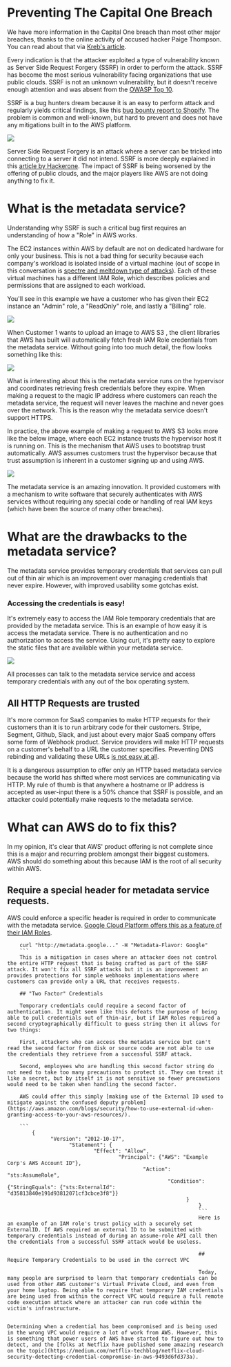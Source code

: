 # Preventing The Capital One Breach

We have more information in the Capital One breach than most other major breaches, thanks to the online activity of accused hacker Paige Thompson. You can read about that via [Kreb's article](https://krebsonsecurity.com/tag/paige-a-thompson/).

Every indication is that the attacker exploited a type of vulnerability known as Server Side Request Forgery (SSRF) in order to perform the attack. SSRF has become the most serious vulnerability facing organizations that use public clouds. SSRF is not an unknown vulnerability, but it doesn't receive enough attention and was absent from the [OWASP Top 10](https://www.owasp.org/images/7/72/OWASP_Top_10-2017_%28en%29.pdf.pdf). 

SSRF is a bug hunters dream because it is an easy to perform attack and regularly yields critical findings, like this [bug bounty report to Shopify](https://hackerone.com/reports/341876). The problem is common and well-known, but hard to prevent and does not have any mitigations built in to the AWS platform.

<img src="https://i.imgur.com/cJA40KM.jpg"/>

Server Side Request Forgery is an attack where a server can be tricked into connecting to a server it did not intend. SSRF is more deeply explained in this [article by Hackerone](https://www.hackerone.com/blog-How-To-Server-Side-Request-Forgery-SSRF). The impact of SSRF is being worsened by the offering of public clouds, and the major players like AWS are not doing anything to fix it.

# What is the metadata service?

Understanding why SSRF is such a critical bug first requires an understanding of how a "Role" in AWS works.

The EC2 instances within AWS by default are not on dedicated hardware for only your business. This is not a bad thing for security because each company's workload is isolated inside of a virtual machine (out of scope in this conversation is [spectre and meltdown type of attacks](https://meltdownattack.com/)). Each of these virtual machines has a different IAM Role, which describes policies and permissions that are assigned to each workload.

You'll see in this example we have a customer who has given their EC2 instance an "Admin" role, a "ReadOnly" role, and lastly a "Billing" role.

<img src="https://i.imgur.com/FEPUqdV.jpg"/>

When Customer 1 wants to upload an image to AWS S3 , the client libraries that AWS has built will automatically fetch fresh IAM Role credentials from the metadata service. Without going into too much detail, the flow looks something like this:

<img src="https://i.imgur.com/4rkcFxD.jpg"/>

What is interesting about this is the metadata service runs on the hypervisor and coordinates retrieving fresh credentials before they expire. When making a request to the magic IP address where customers can reach the metadata service, the request will never leaves the machine and never goes over the network. This is the reason why the metadata service doesn't support HTTPS.

In practice, the above example of making a request to AWS S3 looks more like the below image, where each EC2 instance trusts the hypervisor host it is running on. This is the mechanism that AWS uses to bootstrap trust automatically. AWS assumes customers trust the hypervisor because that trust assumption is inherent in a customer signing up and using AWS.

<img src="https://i.imgur.com/UsCLRL2.jpg"/>

The metadata service is an amazing innovation. It provided customers with a mechanism to write software that securely authenticates with AWS services without requiring any special code or handling of real IAM keys (which have been the source of many other breaches).

# What are the drawbacks to the metadata service?

The metadata service provides temporary credentials that services can pull out of thin air which is an improvement over managing credentials that never expire. However, with improved usability some gotchas exist.

### Accessing the credentials is easy!

It's extremely easy to access the IAM Role temporary credentials that are provided by the metadata service. This is an example of how easy it is access the metadata service. There is no authentication and no authorization to access the service. Using curl, it's pretty easy to explore the static files that are available within your metadata service.

<img src="https://i.imgur.com/b0pe7Ki.jpg"/>

All processes can talk to the metadata service service and access temporary credentials with any out of the box operating system.

## All HTTP Requests are trusted

It's more common for SaaS companies to make HTTP requests for their customers than it is to run arbitrary code for their customers. Stripe, Segment, Github, Slack, and just about every major SaaS company offers some form of Webhook product. Service providers will make HTTP requests on a customer's behalf to a URL the customer specifies. Preventing DNS rebinding and validating these URLs [is not easy at all](https://youtu.be/fK_68n92t3g).

It is a dangerous assumption to offer only an HTTP based metadata service because the world has shifted where most services are communicating via HTTP. My rule of thumb is that anywhere a hostname or IP address is accepted as user-input there is a 50% chance that SSRF is possible, and an attacker could potentially make requests to the metadata service.

# What can AWS do to fix this?

In my opinion, it's clear that AWS' product offering is not complete since this is a major and recurring problem amongst their biggest customers. AWS should do something about this because IAM is the root of all security within AWS.

## Require a special header for metadata service requests.

AWS could enforce a specific header is required in order to communicate with the metadata service. [Google Cloud Platform offers this as a feature of their IAM Roles](https://cloud.google.com/compute/docs/storing-retrieving-metadata#querying).
```
    curl "http://metadata.google..." -H "Metadata-Flavor: Google"
    ```
    This is a mitigation in cases where an attacker does not control the entire HTTP request that is being crafted as part of the SSRF attack. It won't fix all SSRF attacks but it is an improvement an provides protections for simple webhooks implementations where customers can provide only a URL that receives requests. 

    ## "Two Factor" Credentials

    Temporary credentials could require a second factor of authentication. It might seem like this defeats the purpose of being able to pull credentials out of thin-air, but if IAM Roles required a second cryptographically difficult to guess string then it allows for two things:

    First, attackers who can access the metadata service but can't read the second factor from disk or source code are not able to use the credentials they retrieve from a successful SSRF attack.

    Second, employees who are handling this second factor string do not need to take too many precautions to protect it. They can treat it like a secret, but by itself it is not sensitive so fewer precautions would need to be taken when handling the second factor. 

    AWS could offer this simply [making use of the External ID used to mitigate against the confused deputy problem](https://aws.amazon.com/blogs/security/how-to-use-external-id-when-granting-access-to-your-aws-resources/).

    ```
        {
              "Version": "2012-10-17",
                    "Statement": {
                            "Effect": "Allow",
                                    "Principal": {"AWS": "Example Corp's AWS Account ID"},
                                            "Action": "sts:AssumeRole",
                                                    "Condition": {"StringEquals": {"sts:ExternalId": "d35813840e191d93812071cf3cbce3f8"}}
                                                          }
                                                              }
                                                              ```
                                                              Here is an example of an IAM role's trust policy with a securely set ExternalID. If AWS required an external ID to be submitted with temporary credentials instead of during an assume-role API call then the credentials from a successful SSRF attack would be useless.

                                                              ## Require Temporary Credentials to be used in the correct VPC

                                                              Today, many people are surprised to learn that temporary credentials can be used from other AWS customer's Virtual Private Cloud, and even from your home laptop. Being able to require that temporary IAM credentials are being used from within the correct VPC would require a full remote code execution attack where an attacker can run code within the victim's infrastructure.

                                                              Determining when a credential has been compromised and is being used in the wrong VPC would require a lot of work from AWS. However, this is something that power users of AWS have started to figure out how to detect, and the [folks at Netflix have published some amazing research on the topic](https://medium.com/netflix-techblog/netflix-cloud-security-detecting-credential-compromise-in-aws-9493d6fd373a).
